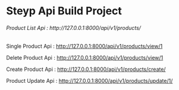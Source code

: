 # <h1>Steyp Api Build Project</h1>

<h6>Product List Api : http://127.0.0.1:8000/api/v1/products/</h6>

Single Product Api : http://127.0.0.1:8000/api/v1/products/view/1

Delete Product Api : http://127.0.0.1:8000/api/v1/products/view/1

Create Product Api : http://127.0.0.1:8000/api/v1/products/create/

Product Update Api : http://127.0.0.1:8000/api/v1/products/update/1/
